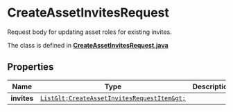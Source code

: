 

# CreateAssetInvitesRequest

Request body for updating asset roles for existing invites.

The class is defined in **[CreateAssetInvitesRequest.java](../../src/main/java/org/openapitools/model/CreateAssetInvitesRequest.java)**

## Properties

Name | Type | Description | Notes
------------ | ------------- | ------------- | -------------
**invites** | [`List&lt;CreateAssetInvitesRequestItem&gt;`](CreateAssetInvitesRequestItem.md) |  | 



